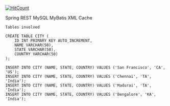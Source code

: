 [![HitCount](http://hits.dwyl.io/teamtact/https://github.com/teamtact/spring-rest-mysql-mybatis-xml-cache.svg)](http://hits.dwyl.io/teamtact/https://github.com/teamtact/spring-rest-mysql-mybatis-xml-cache)

Spring REST MySQL MyBatis XML Cache

```
Tables involved

CREATE TABLE CITY (
	ID INT PRIMARY KEY AUTO_INCREMENT,
	NAME VARCHAR(50),
	STATE VARCHAR(50),
	COUNTRY VARCHAR(50)
);

INSERT INTO CITY (NAME, STATE, COUNTRY) VALUES ('San Francisco', 'CA', 'US');
INSERT INTO CITY (NAME, STATE, COUNTRY) VALUES ('Chennai', 'TA', 'India');
INSERT INTO CITY (NAME, STATE, COUNTRY) VALUES ('Madurai', 'TA', 'India');
INSERT INTO CITY (NAME, STATE, COUNTRY) VALUES ('Bengalore', 'KA', 'India');

```
